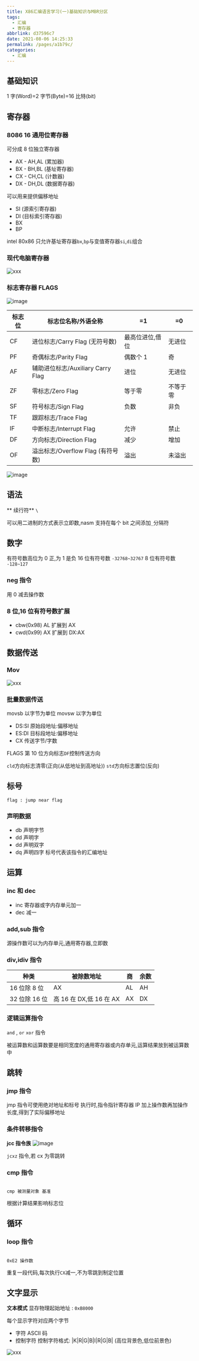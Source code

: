 ```yaml
---
title: X86汇编语言学习(一)基础知识与MBR分区
tags: 
  - 汇编
  - 寄存器
abbrlink: d37596c7
date: 2021-08-06 14:25:33
permalink: /pages/a1b79c/
categories: 
  - 汇编
---
```


## 基础知识

1 字(Word)=2 字节(Byte)=16 比特(bit)

## 寄存器

### 8086 16 通用位寄存器

可分成 8 位独立寄存器

- AX - AH,AL (累加器)
- BX - BH,BL (基址寄存器)
- CX - CH,CL (计数器)
- DX - DH,DL (数据寄存器)

可以用来提供偏移地址

- SI (源索引寄存器)
- DI (目标索引寄存器)
- BX
- BP

intel 80x86 只允许基址寄存器`bx`,`bp`与变值寄存器`si`,`di`组合

### 现代电脑寄存器

![xxx](https://cdn.jsdelivr.net/gh/FLDPMpang/img_host@main/20210523/xxx.6lak0px57oo0.png)

### 标志寄存器 FLAGS

![image](https://cdn.jsdelivr.net/gh/FLDPMpang/img_host@main/20210523/image.7bzkbzqoztk0.png)

| 标志位 | 标志位名称/外语全称               | =1              | =0       |
| ------ | --------------------------------- | --------------- | -------- |
| CF     | 进位标志/Carry Flag (无符号数)    | 最高位进位,借位 | 无进位   |
| PF     | 奇偶标志/Parity Flag              | 偶数个 1        | 奇       |
| AF     | 辅助进位标志/Auxiliary Carry Flag | 进位            | 无进位   |
| ZF     | 零标志/Zero Flag                  | 等于零          | 不等于零 |
| SF     | 符号标志/Sign Flag                | 负数            | 非负     |
| TF     | 跟踪标志/Trace Flag               |                 |          |
| IF     | 中断标志/Interrupt Flag           | 允许            | 禁止     |
| DF     | 方向标志/Direction Flag           | 减少            | 增加     |
| OF     | 溢出标志/Overflow Flag (有符号数) | 溢出            | 未溢出   |

![image](https://cdn.jsdelivr.net/gh/FLDPMpang/img_host@main/20210523/image.1jixm7fartmo.png)

## 语法

** 续行符** `\`

可以用二进制的方式表示立即数,nasm 支持在每个 bit 之间添加`_`分隔符

## 数字

有符号数高位为 0 正,为 1 是负
16 位有符号数 `-32768~32767`
8 位有符号数 `-128~127`

### neg 指令

用 0 减去操作数

### 8 位,16 位有符号数扩展

- cbw(0x98) AL 扩展到 AX
- cwd(0x99) AX 扩展到 DX:AX

## 数据传送

### Mov

![xxx](https://cdn.jsdelivr.net/gh/FLDPMpang/img_host@main/20210523/xxx.374yfycxxrq0.png)

### 批量数据传送

movsb 以字节为单位
movsw 以字为单位

- DS:SI 原始段地址:偏移地址
- ES:DI 目标段地址:偏移地址
- CX 传送字节/字数

FLAGS 第 10 位方向标志`DF`控制传送方向

`cld`方向标志清零(正向(从低地址到高地址))
`std`方向标志置位(反向)

## 标号

```
flag : jump near flag
```

### 声明数据

- db 声明字节
- dd 声明字
- dd 声明双字
- dq 声明四字
  标号代表该指令的汇编地址

## 运算

### inc 和 dec

- inc 寄存器或字内存单元加一
- dec 减一

### add,sub 指令

源操作数可以为内存单元,通用寄存器,立即数

### div,idiv 指令

| 种类          | 被除数地址              | 商  | 余数 |
| ------------- | ----------------------- | --- | ---- |
| 16 位除 8 位  | AX                      | AL  | AH   |
| 32 位除 16 位 | 高 16 在 DX,低 16 在 AX | AX  | DX   |

### 逻辑运算指令

`and` , `or` `xor` 指令

被运算数和运算数要是相同宽度的通用寄存器或内存单元,运算结果放到被运算数中

## 跳转

### jmp 指令

jmp 指令可使用绝对地址和标号
执行时,指令指针寄存器 IP 加上操作数再加操作长度,得到了实际偏移地址

### 条件转移指令

**jcc 指令族**
![image](https://cdn.jsdelivr.net/gh/FLDPMpang/img_host@main/20210523/image.59d66413j440.png)

`jcxz` 指令,若 cx 为零跳转

### cmp 指令

```

cmp 被测量对象 基准

```

根据计算结果影响标志位

## 循环

### loop 指令

```

0xE2 操作数

```

重复一段代码,每次执行`CX`减一,不为零跳到制定位置

## 文字显示

**文本模式** 显存物理起始地址 : `0xB8000`

每个显示字符对应两个字节

- 字符 ASCII 码
- 控制字符
  控制字符格式: |K|R|G|B|I|R|G|B| (高位背景色,低位前景色)

![xxx](https://cdn.jsdelivr.net/gh/FLDPMpang/img_host@main/20210523/xxx.56z43ipca880.png)

```

```
